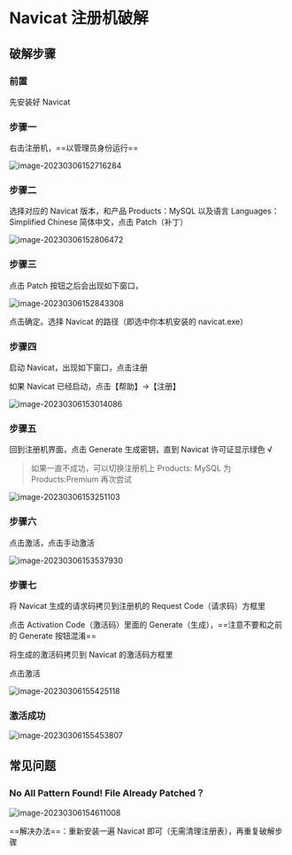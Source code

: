 # Navicat 注册机破解

## 破解步骤

### 前置

先安装好 Navicat

### 步骤一

右击注册机，==以管理员身份运行==

![image-20230306152716284](https://attach.blog.wen7.online/20231201112703.png)

### 步骤二

选择对应的 Navicat 版本，和产品 Products：MySQL 以及语言 Languages：Simplified Chinese 简体中文，点击 Patch（补丁）

![image-20230306152806472](https://attach.blog.wen7.online/20231201112717.png)

### 步骤三

点击 Patch 按钮之后会出现如下窗口，

![image-20230306152843308](https://attach.blog.wen7.online/20231201112721.png)

点击确定。选择 Navicat 的路径（即选中你本机安装的 navicat.exe）

### 步骤四

启动 Navicat，出现如下窗口，点击注册

如果 Navicat 已经启动，点击【帮助】→【注册】

![image-20230306153014086](https://attach.blog.wen7.online/20231201112723.png)

### 步骤五

回到注册机界面，点击 Generate 生成密钥，直到 Navicat 许可证显示绿色 √ 

>  如果一直不成功，可以切换注册机上 Products: MySQL 为 Products:Premium 再次尝试

![image-20230306153251103](https://attach.blog.wen7.online/20231201112726.png)

### 步骤六

点击激活，点击手动激活

![image-20230306153537930](https://attach.blog.wen7.online/20231201112728.png)

### 步骤七

将 Navicat 生成的请求码拷贝到注册机的 Request Code（请求码）方框里

点击 Activation Code（激活码）里面的 Generate（生成），==注意不要和之前的 Generate 按钮混淆==

将生成的激活码拷贝到 Navicat 的激活码方框里

点击激活

![image-20230306155425118](https://attach.blog.wen7.online/20231201112731.png)

### 激活成功

![image-20230306155453807](https://attach.blog.wen7.online/20231201112734.png)



## 常见问题

### No All Pattern Found! File Already Patched？

![image-20230306154611008](https://attach.blog.wen7.online/20231201112736.png)

==解决办法==：重新安装一遍 Navicat 即可（无需清理注册表），再重复破解步骤

